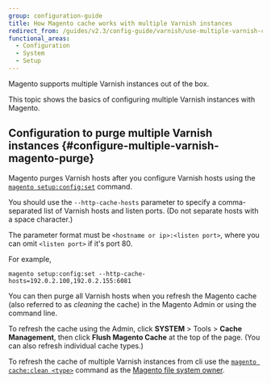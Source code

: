 ```yaml
---
group: configuration-guide
title: How Magento cache works with multiple Varnish instances
redirect_from: /guides/v2.3/config-guide/varnish/use-multiple-varnish-cache.html
functional_areas:
  - Configuration
  - System
  - Setup
---
```


Magento supports multiple Varnish instances out of the box.

This topic shows the basics of configuring multiple Varnish instances with Magento.

## Configuration to purge multiple Varnish instances {#configure-multiple-varnish-magento-purge}

Magento purges Varnish hosts after you configure Varnish hosts using the [`magento setup:config:set`]({{page.baseurl}}/install/command-line/configure-deployment.html) command.

You should use the `--http-cache-hosts` parameter to specify a comma-separated list of Varnish hosts and listen ports. (Do not separate hosts with a space character.)

The parameter format must be `<hostname or ip>:<listen port>`, where you can omit `<listen port>` if it's port 80.

For example,

```
magento setup:config:set --http-cache-hosts=192.0.2.100,192.0.2.155:6081
```

You can then purge all Varnish hosts when you refresh the Magento cache (also referred to as _cleaning_ the cache) in the Magento Admin or using the command line.

To refresh the cache using the Admin, click **SYSTEM** > Tools > **Cache Management**, then click **Flush Magento Cache** at the top of the page. (You can also refresh individual cache types.)

To refresh the cache of multiple Varnish instances from cli use the [`magento cache:clean <type>`]({{page.baseurl}}/configure/command-line/manage-cache.html#config-cli-subcommands-cache-clean) command as the [Magento file system owner]({{page.baseurl}}/install/getting-started/file-system-ownership-permissions.html).

